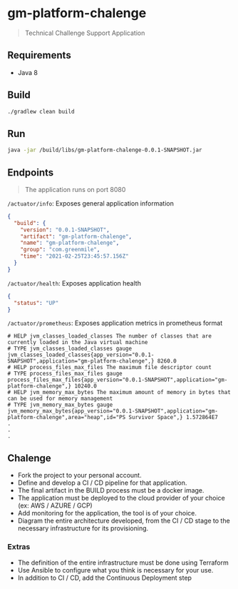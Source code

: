 # gm-platform-chalenge

> Technical Challenge Support Application

## Requirements

- Java 8

## Build

```sh
./gradlew clean build
```

## Run

```sh
java -jar /build/libs/gm-platform-chalenge-0.0.1-SNAPSHOT.jar
```

## Endpoints

> The application runs on port 8080

`/actuator/info`: Exposes general application information

```json
{
  "build": {
    "version": "0.0.1-SNAPSHOT",
    "artifact": "gm-platform-chalenge",
    "name": "gm-platform-chalenge",
    "group": "com.greenmile",
    "time": "2021-02-25T23:45:57.156Z"
  }
}
```

`/actuator/health`: Exposes application health

```json
{
  "status": "UP"
}
```

`/actuator/prometheus`: Exposes application metrics in prometheus format

```text
# HELP jvm_classes_loaded_classes The number of classes that are currently loaded in the Java virtual machine
# TYPE jvm_classes_loaded_classes gauge
jvm_classes_loaded_classes{app_version="0.0.1-SNAPSHOT",application="gm-platform-chalenge",} 8260.0
# HELP process_files_max_files The maximum file descriptor count
# TYPE process_files_max_files gauge
process_files_max_files{app_version="0.0.1-SNAPSHOT",application="gm-platform-chalenge",} 10240.0
# HELP jvm_memory_max_bytes The maximum amount of memory in bytes that can be used for memory management
# TYPE jvm_memory_max_bytes gauge
jvm_memory_max_bytes{app_version="0.0.1-SNAPSHOT",application="gm-platform-chalenge",area="heap",id="PS Survivor Space",} 1.572864E7
.
.
.
```
## Chalenge

* Fork the project to your personal account.
* Define and develop a CI / CD pipeline for that application.
* The final artifact in the BUILD process must be a docker image.
* The application must be deployed to the cloud provider of your choice (ex: AWS / AZURE / GCP)
* Add monitoring for the application, the tool is of your choice.
* Diagram the entire architecture developed, from the CI / CD stage to the necessary infrastructure for its provisioning.

### Extras

* The definition of the entire infrastructure must be done using Terraform
* Use Ansible to configure what you think is necessary for your use.
* In addition to CI / CD, add the Continuous Deployment step
